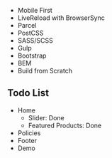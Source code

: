 - Mobile First
- LiveReload with BrowserSync
- Parcel
- PostCSS
- SASS/SCSS
- Gulp
- Bootstrap
- BEM
- Build from Scratch

## Todo List

- Home
  - Slider: Done
  - Featured Products: Done
- Policies
- Footer
- Demo
